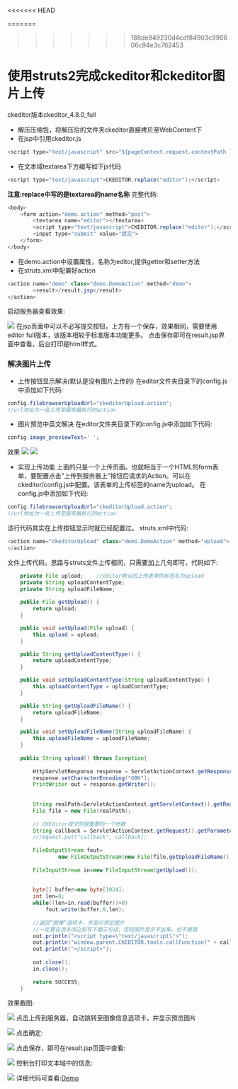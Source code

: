 <<<<<<< HEAD

=======
>>>>>>> 188de949230d4cdf84903c990606c94e3c762453
# 使用struts2完成ckeditor和ckeditor图片上传
ckeditor版本ckeditor_4.8.0_full
- 解压压缩包，将解压后的文件夹ckeditor直接拷贝至WebContent下
- 在jsp中引用ckeditor.js
```java
<script type="text/javascript" src="${pageContext.request.contextPath }/js/ckeditor/ckeditor.js"></script>
```
- 在文本域textarea下方编写如下js代码
```java
<script type="text/javascript">CKEDITOR.replace("editor");</script>
```
**注意:replace中写的是textarea的name名称**
完整代码:
```java
<body>
	<form action="demo.action" method="post">
		<textarea name="editor"></textarea>
		<script type="text/javascript">CKEDITOR.replace("editor");</script>
		<input type="submit" value="提交">
	</form>
</body>
```
- 在demo.action中设置属性，名称为editor,提供getter和setter方法
- 在struts.xml中配置好action
```java
<action name="demo" class="demo.DemoAction" method="demo">
		<result>/result.jsp</result>
</action>
```
启动服务器查看效果:

![](./_image/2018-01-18-14-13-27.jpg)
在jsp页面中可以不必写提交按钮，上方有一个保存，效果相同，需要使用editor full版本，该版本相较于标准版本功能更多。
点击保存即可在result.jsp界面中查看，后台打印是html样式。
### 解决图片上传
- 上传按钮显示解决(默认是没有图片上传的)
在editor文件夹目录下的config.js中添加如下代码:
```java
config.filebrowserUploadUrl="ckeditorUpload.action";
//url地址为一会上传至服务器执行的action
```
- 图片预览中英文解决
在editor文件夹目录下的config.js中添加如下代码:
```java
config.image_previewText=' ';
```
效果
![](./_image/2018-01-18-14-24-48.jpg)
![](./_image/2018-01-18-14-27-34.jpg)
- 实现上传功能
上面的只是一个上传页面。也就相当于一个HTML的form表单，要配置点击“上传到服务器上”按钮后请求的Action。可以在ckeditor/config.js中配置。该表单的上传标签的name为upload。
在config.js中添加如下代码:
```java
config.filebrowserUploadUrl="ckeditorUpload.action";
//url地址为一会上传至服务器执行的action
```
该行代码其实在上传按钮显示时就已经配置过。
struts.xml中代码:
```java
<action name="ckeditorUpload" class="demo.DemoAction" method="upload">
</action>
```
文件上传代码，思路与struts文件上传相同，只需要加上几句即可，代码如下:
```java
    private File upload;    //editor默认的上传表单的标签名为upload
	private String uploadContentType;
	private String uploadFileName;
	
	public File getUpload() {
		return upload;
	}

	public void setUpload(File upload) {
		this.upload = upload;
	}

	public String getUploadContentType() {
		return uploadContentType;
	}

	public void setUploadContentType(String uploadContentType) {
		this.uploadContentType = uploadContentType;
	}

	public String getUploadFileName() {
		return uploadFileName;
	}

	public void setUploadFileName(String uploadFileName) {
		this.uploadFileName = uploadFileName;
	}
	
	public String upload() throws Exception{
		
		HttpServletResponse response = ServletActionContext.getResponse();    
        response.setCharacterEncoding("GBK");    
        PrintWriter out = response.getWriter();  
		
		
		String realPath=ServletActionContext.getServletContext().getRealPath("/images");
		File file = new File(realPath);
		
		// CKEditor提交的很重要的一个参数    
		String callback = ServletActionContext.getRequest().getParameter("CKEditorFuncNum"); 
		//request.put("callback", callback);
		
		FileOutputStream fout=
                new FileOutputStream(new File(file,getUploadFileName()));
		
		FileInputStream in=new FileInputStream(getUpload());
		
		
		byte[] buffer=new byte[1024];
        int len=0;
        while((len=in.read(buffer))>0)
            fout.write(buffer,0,len);
        
        //返回“图像”选项卡，并显示预览图片
        //一定要在流关闭之前写下面三句话，否则图片显示不出来，也不报错
        out.println("<script type=\"text/javascript\">");    
        out.println("window.parent.CKEDITOR.tools.callFunction(" + callback + ",'" + ServletActionContext.getRequest().getContextPath() + "/images/" + uploadFileName + "','')");    
        out.println("</script>");
        
        out.close();
        in.close();
		
		return SUCCESS;
	}
```
效果截图:

![](./_image/2018-01-18-15-40-55.jpg)
点击上传到服务器，自动跳转至图像信息选项卡，并显示预览图片

![](./_image/2018-01-18-15-41-58.jpg)
点击确定:

![](./_image/2018-01-18-15-42-42.jpg)
点击保存，即可在result.jsp页面中查看:

![](./_image/2018-01-18-15-43-34.jpg)
控制台打印文本域中的信息:

![](./_image/2018-01-18-15-44-07.jpg)
详细代码可查看:[Demo](https://github.com/wangwren/Struts-CKEditor/tree/master/CkeditorDemo)






